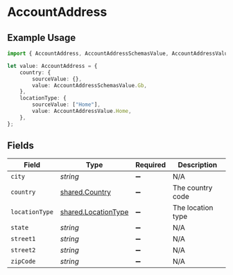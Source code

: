 # AccountAddress

## Example Usage

```typescript
import { AccountAddress, AccountAddressSchemasValue, AccountAddressValue } from "@stackone/stackone-client-ts/sdk/models/shared";

let value: AccountAddress = {
    country: {
        sourceValue: {},
        value: AccountAddressSchemasValue.Gb,
    },
    locationType: {
        sourceValue: ["Home"],
        value: AccountAddressValue.Home,
    },
};
```

## Fields

| Field                                                             | Type                                                              | Required                                                          | Description                                                       |
| ----------------------------------------------------------------- | ----------------------------------------------------------------- | ----------------------------------------------------------------- | ----------------------------------------------------------------- |
| `city`                                                            | *string*                                                          | :heavy_minus_sign:                                                | N/A                                                               |
| `country`                                                         | [shared.Country](../../../sdk/models/shared/country.md)           | :heavy_minus_sign:                                                | The country code                                                  |
| `locationType`                                                    | [shared.LocationType](../../../sdk/models/shared/locationtype.md) | :heavy_minus_sign:                                                | The location type                                                 |
| `state`                                                           | *string*                                                          | :heavy_minus_sign:                                                | N/A                                                               |
| `street1`                                                         | *string*                                                          | :heavy_minus_sign:                                                | N/A                                                               |
| `street2`                                                         | *string*                                                          | :heavy_minus_sign:                                                | N/A                                                               |
| `zipCode`                                                         | *string*                                                          | :heavy_minus_sign:                                                | N/A                                                               |